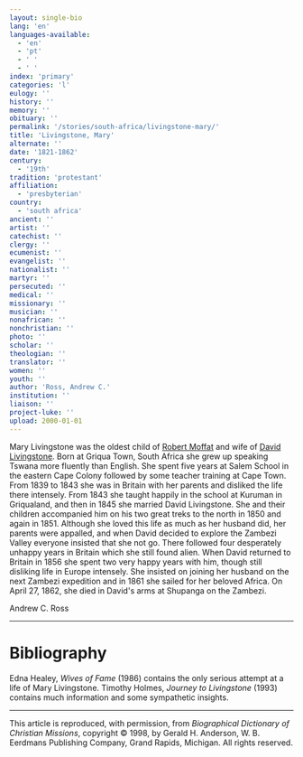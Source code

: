 ```yaml
---
layout: single-bio
lang: 'en'
languages-available:
  - 'en'
  - 'pt'
  - ' '
  - ' '
index: 'primary'
categories: 'l'
eulogy: ''
history: ''
memory: ''
obituary: ''
permalink: '/stories/south-africa/livingstone-mary/'
title: 'Livingstone, Mary'
alternate: ''
date: '1821-1862'
century:
  - '19th'
tradition: 'protestant'
affiliation:
  - 'presbyterian'
country:
  - 'south africa'
ancient: ''
artist: ''
catechist: ''
clergy: ''
ecumenist: ''
evangelist: ''
nationalist: ''
martyr: ''
persecuted: ''
medical: ''
missionary: ''
musician: ''
nonafrican: ''
nonchristian: ''
photo: ''
scholar: ''
theologian: ''
translator: ''
women: ''
youth: ''
author: 'Ross, Andrew C.'
institution: ''
liaison: ''
project-luke: ''
upload: 2000-01-01
---
```



Mary Livingstone was the oldest child of
[Robert Moffat](moffatt4_robert.html) and wife
of [David Livingstone](livingstone3_david.html).
Born at Griqua Town, South Africa she grew up speaking Tswana
more fluently than English. She spent five years at Salem
School in the eastern Cape Colony followed by some teacher
training at Cape Town. From 1839 to 1843 she was in Britain
with her parents and disliked the life there intensely. From
1843 she taught happily in the school at Kuruman in Griqualand,
and then in 1845 she married David Livingstone. She and their
children accompanied him on his two great treks to the north
in 1850 and again in 1851. Although she loved this life as
much as her husband did, her parents were appalled, and when
David decided to explore the Zambezi Valley everyone insisted
that she not go. There followed four desperately unhappy years
in Britain which she still found alien. When David returned
to Britain in 1856 she spent two very happy years with him,
though still disliking life in Europe intensely. She insisted
on joining her husband on the next Zambezi expedition and
in 1861 she sailed for her beloved Africa. On April 27, 1862,
she died in David's arms at Shupanga on the Zambezi.

Andrew C. Ross

---

# Bibliography

Edna Healey, *Wives of Fame* (1986) contains the only serious attempt at a life of Mary Livingstone. Timothy Holmes, *Journey to Livingstone* (1993) contains much information and some sympathetic insights.

---

This article is reproduced, with permission, from *Biographical Dictionary of Christian Missions*, copyright © 1998, by Gerald H. Anderson, W. B. Eerdmans Publishing Company, Grand Rapids, Michigan. All rights reserved.